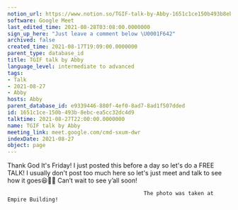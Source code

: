 ```yaml
---
notion_url: https://www.notion.so/TGIF-talk-by-Abby-1651c1ce150b493b8ebcea5cc32dc4d9
software: Google Meet
last_edited_time: 2021-08-28T03:08:00.0000000
sign_up_here: "Just leave a comment below \U0001F642"
archived: false
created_time: 2021-08-17T19:09:00.0000000
parent_type: database_id
title: TGIF talk by Abby
language_level: intermediate to advanced
tags:
- Talk
- 2021-08-27
- Abby
hosts: Abby
parent_database_id: e9339446-880f-4ef0-8ad7-8ad1f507dded
id: 1651c1ce-150b-493b-8ebc-ea5cc32dc4d9
talktime: 2021-08-27T22:00:00.0000000
name: TGIF talk by Abby
meeting_link: meet.google.com/cmd-sxum-dwr
indexDate: 2021-08-27
object: page
---
```




Thank God It's Friday! I just posted this before a day so let's do a FREE TALK!
I usually don't post too much here so let's just meet and talk to see how it goes😆👍🏻
Can’t wait to see y’all soon!



                                               The photo was taken at Empire Building!











